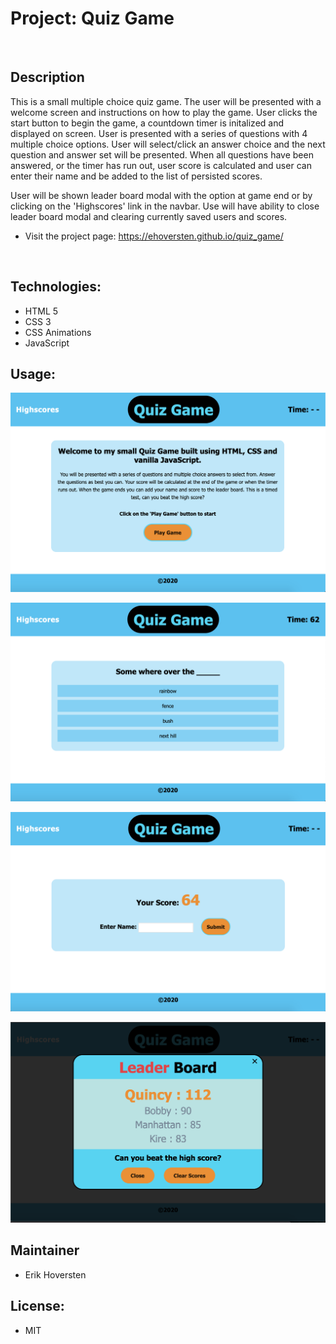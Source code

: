 # Project: Quiz Game

&nbsp;  
## Description

This is a small multiple choice quiz game. The user will be presented with a welcome screen and instructions on how to play the game. User clicks the start button to begin the game, a countdown timer is initalized and displayed on screen. User is presented with a series of questions with 4 multiple choice options. User will select/click an answer choice and the next question and answer set will be presented. When all questions have been answered, or the timer has run out, user score is calculated and user can enter their name and be added to the list of persisted scores. 
    
User will be shown leader board modal with the option 
at game end or by clicking on the 'Highscores' link in the navbar. Use will have ability to close leader board modal and clearing currently saved users and scores. 


- Visit the project page:
  https://ehoversten.github.io/quiz_game/

&nbsp;
## Technologies:

* HTML 5
* CSS 3
* CSS Animations
* JavaScript


## Usage:

![Game Start Image](./assets/img/game_start.png)

![Game Start Image](./assets/img/question.png)

![Game Start Image](./assets/img/user_form.png)

![Game Start Image](./assets/img/leaderboard.png)

## Maintainer

- Erik Hoversten

## License:

* MIT